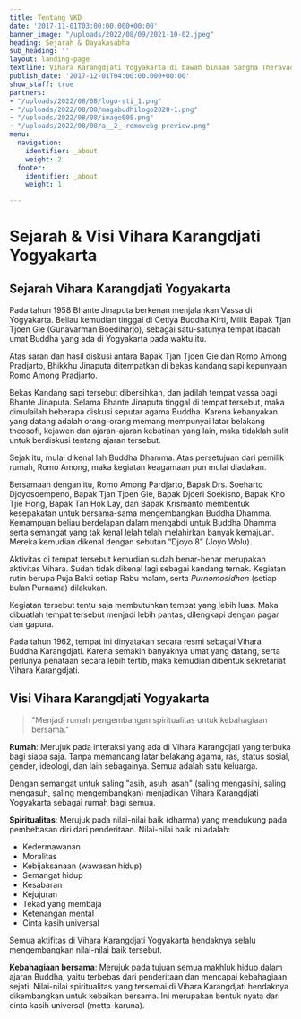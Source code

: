 ```yaml
---
title: Tentang VKD
date: '2017-11-01T03:00:00.000+00:00'
banner_image: "/uploads/2022/08/09/2021-10-02.jpeg"
heading: Sejarah & Dayakasabha
sub_heading: ''
layout: landing-page
textline: Vihara Karangdjati Yogyakarta di bawah binaan Sangha Theravada Indonesia
publish_date: '2017-12-01T04:00:00.000+00:00'
show_staff: true
partners:
- "/uploads/2022/08/08/logo-sti_1.png"
- "/uploads/2022/08/08/magabudhilogo2020-1.png"
- "/uploads/2022/08/08/image005.png"
- "/uploads/2022/08/08/a__2_-removebg-preview.png"
menu:
  navigation:
    identifier: _about
    weight: 2
  footer:
    identifier: _about
    weight: 1

---
```

# **Sejarah & Visi Vihara Karangdjati Yogyakarta**

## **Sejarah Vihara Karangdjati Yogyakarta**

Pada tahun 1958 Bhante Jinaputa berkenan menjalankan Vassa di Yogyakarta. Beliau kemudian tinggal di Cetiya Buddha Kirti, Milik Bapak Tjan Tjoen Gie (Gunavarman Boediharjo), sebagai satu-satunya tempat ibadah umat Buddha yang ada di Yogyakarta pada waktu itu.

Atas saran dan hasil diskusi antara Bapak Tjan Tjoen Gie dan Romo Among Pradjarto, Bhikkhu Jinaputa ditempatkan di bekas kandang sapi kepunyaan Romo Among Pradjarto.

Bekas Kandang sapi tersebut dibersihkan, dan jadilah tempat vassa bagi Bhante Jinaputa. Selama Bhante Jinaputa tinggal di tempat tersebut, maka dimulailah beberapa diskusi seputar agama Buddha. Karena kebanyakan yang datang adalah orang-orang memang mempunyai latar belakang theosofi, kejawen dan ajaran-ajaran kebatinan yang lain, maka tidaklah sulit untuk berdiskusi tentang ajaran tersebut.

Sejak itu, mulai dikenal lah Buddha Dhamma. Atas persetujuan dari pemilik rumah, Romo Among, maka kegiatan keagamaan pun mulai diadakan.

Bersamaan dengan itu, Romo Among Pardjarto, Bapak Drs. Soeharto Djoyosoempeno, Bapak Tjan Tjoen Gie, Bapak Djoeri Soekisno, Bapak Kho Tjie Hong, Bapak Tan Hok Lay, dan Bapak Krismanto membentuk kesepakatan untuk bersama-sama mengembangkan Buddha Dhamma. Kemampuan beliau berdelapan dalam mengabdi untuk Buddha Dhamma serta semangat yang tak kenal lelah telah melahirkan banyak kemajuan. Mereka kemudian dikenal dengan sebutan “Djoyo 8” (Joyo Wolu).

Aktivitas di tempat tersebut kemudian sudah benar-benar merupakan aktivitas Vihara. Sudah tidak dikenal lagi sebagai kandang ternak. Kegiatan rutin berupa Puja Bakti setiap Rabu malam, serta _Purnomosidhen_ (setiap bulan Purnama) dilakukan.

Kegiatan tersebut tentu saja membutuhkan tempat yang lebih luas. Maka dibuatlah tempat tersebut menjadi lebih pantas, dilengkapi dengan pagar dan gapura.

Pada tahun 1962, tempat ini dinyatakan secara resmi sebagai Vihara Buddha Karangdjati. Karena semakin banyaknya umat yang datang, serta perlunya penataan secara lebih tertib, maka kemudian dibentuk sekretariat Vihara Karangdjati.

## **Visi Vihara Karangdjati Yogyakarta**

> "Menjadi rumah pengembangan spiritualitas untuk kebahagiaan bersama."

**Rumah**: Merujuk pada interaksi yang ada di Vihara Karangdjati yang terbuka bagi siapa saja. Tanpa memandang latar belakang agama, ras, status sosial, gender, ideologi, dan lain sebagainya. Semua adalah satu keluarga.

Dengan semangat untuk saling "asih, asuh, asah" (saling mengasihi, saling mengasuh, saling mengembangkan) menjadikan Vihara Karangdjati Yogyakarta sebagai rumah bagi semua.

**Spiritualitas**: Merujuk pada nilai-nilai baik (dharma) yang mendukung pada pembebasan diri dari penderitaan. Nilai-nilai baik ini adalah:

* Kedermawanan
* Moralitas
* Kebijaksanaan (wawasan hidup)
* Semangat hidup
* Kesabaran
* Kejujuran
* Tekad yang membaja
* Ketenangan mental
* Cinta kasih universal

Semua aktifitas di Vihara Karangdjati Yogyakarta hendaknya selalu mengembangkan nilai-nilai baik tersebut.

**Kebahagiaan bersama**: Merujuk pada tujuan semua makhluk hidup dalam ajaran Buddha, yaitu terbebas dari penderitaan dan mencapai kebahagiaan sejati. Nilai-nilai spiritualitas yang tersemai di Vihara Karangdjati hendaknya dikembangkan untuk kebaikan bersama. Ini merupakan bentuk nyata dari cinta kasih universal (metta-karuna).